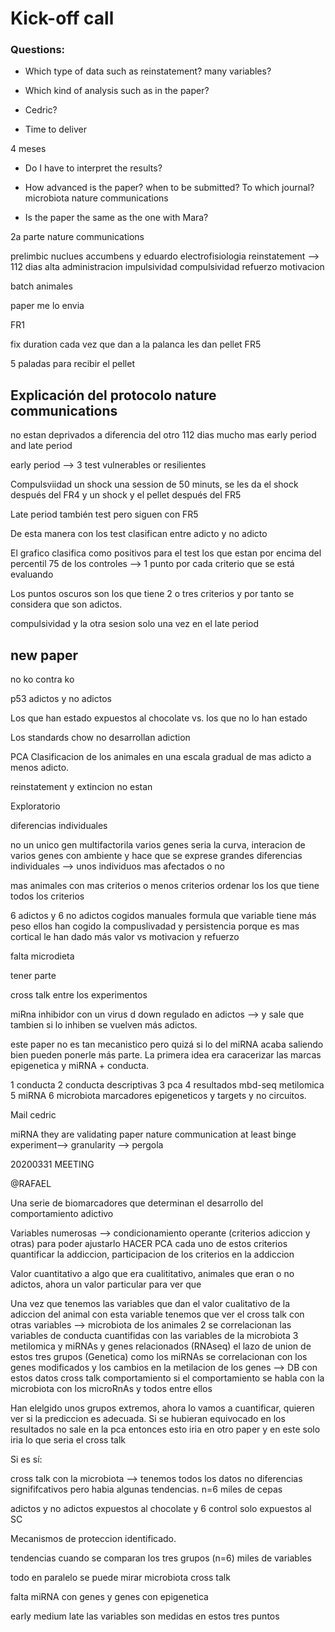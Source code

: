 # Kick-off call

### Questions:

* Which type of data such as reinstatement? 
  many variables?



* Which kind of analysis such as in the paper?

* Cedric?

* Time to deliver

4 meses

* Do I have to interpret the results? 

* How advanced is the paper? when to be submitted?
  To which journal?
microbiota nature communications

* Is the paper the same as the one with Mara?


2a parte nature communications

prelimbic nuclues accumbens y eduardo electrofisiologia
reinstatement --> 112 dias alta administracion
impulsividad compulsividad refuerzo motivacion

batch animales

paper me lo envia

FR1

fix duration cada vez que dan a la palanca les dan pellet
FR5

5 paladas para recibir el pellet

## Explicación del protocolo nature communications

no estan deprivados a diferencia del otro
112 dias mucho mas
early period and late period

early period --> 3 test 
vulnerables or resilientes

Compulsviidad un shock una session de 50 minuts, se les da el shock después del FR4 y un shock y el pellet después del
FR5  

Late period también test pero siguen con FR5

De esta manera con los test clasifican entre adicto y no adicto 

El grafico clasifica como positivos para el test los que estan por encima del percentil 75 de los controles 
--> 1 punto por cada criterio que se está evaluando

Los puntos oscuros son los que tiene 2 o tres criterios y por tanto se considera que son adictos.

compulsividad y la otra sesion solo una vez en el late period

## new paper

no ko contra ko

p53 adictos y no adictos

Los que han estado expuestos al chocolate vs. los que no lo han estado

Los standards chow no desarrollan adiction

PCA
Clasificacion de los animales en una escala gradual de mas adicto a menos adicto.

reinstatement y extincion no estan

Exploratorio

diferencias individuales 

no un unico gen multifactorila varios genes seria la curva, interacion de varios genes con ambiente y hace que se exprese
grandes diferencias individuales --> unos individuos mas afectados o no

mas animales con mas criterios o menos criterios 
ordenar los los que tiene todos los criterios

6 adictos y 6 no adictos cogidos manuales
formula que variable tiene más peso
ellos han cogido la compuslivadad y persistencia porque es mas cortical le han dado más valor
vs motivacion y refuerzo


falta microdieta
 
tener parte 

cross talk entre los experimentos

miRna inhibidor con un virus d
down regulado en adictos --> y sale que tambien si lo inhiben se vuelven más adictos.

este paper no es tan mecanistico pero quizá si lo del miRNA acaba saliendo bien pueden ponerle más parte. La primera
idea era caracerizar las marcas epigenetica y miRNA + conducta.

1 conducta
2 conducta descriptivas
3 pca
4 resultados mbd-seq metilomica
5 miRNA 
6 microbiota
marcadores epigeneticos y targets
y no circuitos.

Mail cedric


miRNA they are validating 
paper nature communication at least
binge experiment--> granularity -->  pergola

20200331 MEETING

@RAFAEL

Una serie de biomarcadores que determinan el desarrollo del comportamiento adictivo

Variables numerosas --> condicionamiento operante (criterios adiccion y otras) para poder ajustarlo
HACER PCA cada uno de estos criterios quantificar la addiccion, participacion de los criterios en la addiccion

Valor cuantitativo a algo que era cualititativo, animales que eran o no adictos, ahora un valor particular para ver 
que 

Una vez que tenemos las variables que dan el valor cualitativo de la adiccion del animal
con esta variable tenemos que ver el cross talk con otras variables --> microbiota de los animales
2 se correlacionan las variables de conducta cuantifidas con las variables de la microbiota
3 metilomica y miRNAs y genes relacionados (RNAseq)
el lazo de union de estos tres grupos (Genetica) 
como los miRNAs se correlacionan con los genes modificados y los cambios en la metilacion de los genes --> DB
con estos datos cross talk 
comportamiento si el comportamiento se habla con la microbiota con los microRnAs y todos entre ellos

Han elelgido unos grupos extremos, ahora lo vamos a cuantificar, quieren ver si la prediccion es adecuada.
Si se hubieran equivocado en los resultados no sale en la pca entonces esto iria en otro paper y en este solo iria lo
que seria el cross talk

Si es sí:

cross talk con la microbiota --> tenemos todos los datos
no diferencias signififcativos pero habia algunas tendencias.
n=6 miles de cepas 

adictos y no adictos expuestos al chocolate
y 6 control solo expuestos al SC

Mecanismos de proteccion identificado.

tendencias cuando se comparan los tres grupos (n=6) miles de variables 

todo en paralelo se puede mirar microbiota cross talk 

falta miRNA con genes
y genes con epigenetica

early medium late las variables son medidas en estos tres puntos




